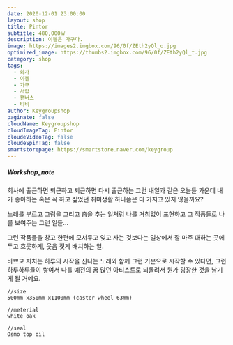 ```yaml
---
date: 2020-12-01 23:00:00
layout: shop
title: Pintor
subtitle: 480,000￦
description: 이젤은 가구다.
image: https://images2.imgbox.com/96/0f/ZEth2yQl_o.jpg
optimized_image: https://thumbs2.imgbox.com/96/0f/ZEth2yQl_t.jpg
category: shop
tags:
  - 화가
  - 이젤
  - 가구
  - 서랍
  - 캔버스
  - 티비
author: Keygroupshop
paginate: false
cloudName: Keygroupshop
cloudImageTag: Pintor
cloudeVideoTag: false
cloudeSpinTag: false
smartstorepage: https://smartstore.naver.com/keygroup
---
```

##### Workshop_note

회사에 출근하면 퇴근하고 퇴근하면 다시 출근하는 그런 내일과 같은 오늘들 가운데 내가 좋아하는 혹은 꼭 하고 싶었던 취미생활 하나쯤은 다 가지고 있지 않을까요?

노래를 부르고 그림을 그리고 춤을 추는 일처럼 나를 거침없이 표현하고 그 작품들로 나를 보여주는 그런 일들...

그런 작품들을 창고 한편에 모셔두고 잊고 사는 것보다는 일상에서 잘 마주 대하는 곳에 두고 흐뭇하게, 웃음 짓게 배치하는 일.

바쁘고 지치는 하루의 시작을 신나는 노래와 함께 그런 기분으로 시작할 수 있다면, 그런 하루하루들이 쌓여서 나를 예전의 꿈 많던 아티스트로 되돌려서 뭔가 굉장한 것을 남기게 될 거예요.

```
//size
500mm x350mm x1100mm (caster wheel 63mm)

//meterial
white oak

//seal
Osmo top oil

```

